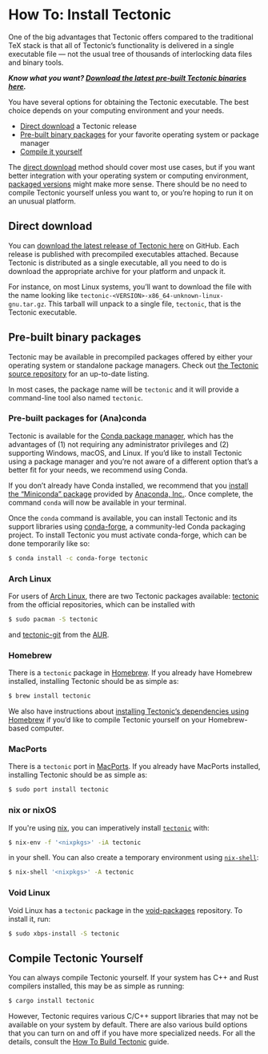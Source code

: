 # How To: Install Tectonic

One of the big advantages that Tectonic offers compared to the traditional TeX
stack is that all of Tectonic’s functionality is delivered in a single
executable file — not the usual tree of thousands of interlocking data files and
binary tools.

***Know what you want? [Download the latest pre-built Tectonic binaries
here][gh-latest].***

You have several options for obtaining the Tectonic executable. The best choice
depends on your computing environment and your needs.

- [Direct download](#direct-download) a Tectonic release
- [Pre-built binary packages](#pre-built-binary-packages) for your favorite
  operating system or package manager
- [Compile it yourself](#compile-tectonic-yourself)

The [direct download](#direct-download) method should cover most use cases, but
if you want better integration with your operating system or computing
environment, [packaged versions](#pre-built-binary-packages) might make more
sense. There should be no need to compile Tectonic yourself unless you want to,
or you’re hoping to run it on an unusual platform.


## Direct download

You can [download the latest release of Tectonic here][gh-latest] on GitHub. Each
release is published with precompiled executables attached. Because Tectonic is
distributed as a single executable, all you need to do is download the
appropriate archive for your platform and unpack it.

[gh-latest]: https://tectonic-typesetting.github.io/latest.html

For instance, on most Linux systems, you’ll want to download the file with the
name looking like `tectonic-<VERSION>-x86_64-unknown-linux-gnu.tar.gz`. This
tarball will unpack to a single file, `tectonic`, that is the Tectonic
executable.


## Pre-built binary packages

Tectonic may be available in precompiled packages offered by either your
operating system or standalone package managers. Check out [the Tectonic source
repository][repo] for an up-to-date listing.

[repo]: https://github.com/tectonic-typesetting/tectonic/#readme

In most cases, the package name will be `tectonic` and it will provide a
command-line tool also named `tectonic`.

### Pre-built packages for (Ana)conda

Tectonic is available for the [Conda package manager][conda], which has the
advantages of (1) not requiring any administrator privileges and (2) supporting
Windows, macOS, and Linux. If you’d like to install Tectonic using a package
manager and you’re not aware of a different option that’s a better fit for your
needs, we recommend using Conda.

[conda]: https://docs.conda.io/

If you don’t already have Conda installed, we recommend that you [install the
“Miniconda” package][miniconda] provided by [Anaconda, Inc.][anaconda]. Once
complete, the command `conda` will now be available in your terminal.

[miniconda]: https://docs.conda.io/en/latest/miniconda.html
[anaconda]: https://www.anaconda.com/

Once the `conda` command is available, you can install Tectonic and its support
libraries using [conda-forge](http://conda-forge.github.io/), a community-led
Conda packaging project. To install Tectonic you must activate conda-forge,
which can be done temporarily like so:

```sh
$ conda install -c conda-forge tectonic
```

### Arch Linux

For users of [Arch Linux], there are two Tectonic packages available: [tectonic][arch-tectonic] from the official repositories, which can be installed with
```sh
$ sudo pacman -S tectonic
```
and [tectonic-git][arch-tectonic-git] from the [AUR].

[Arch Linux]: https://archlinux.org/
[arch-tectonic]: https://aur.archlinux.org/packages/tectonic-bin/
[AUR]: https://aur.archlinux.org/
[arch-tectonic-git]: https://aur.archlinux.org/packages/tectonic/

### Homebrew

There is a `tectonic` package in [Homebrew](https://brew.sh/). If you already
have Homebrew installed, installing Tectonic should be as simple as:

```sh
$ brew install tectonic
```

We also have instructions about [installing Tectonic’s dependencies using
Homebrew][homebrew-deps] if you’d like to compile Tectonic yourself on your
Homebrew-based computer.

[homebrew-deps]: /howto/build-tectonic/external-dep-install.md#homebrew-on-macos

### MacPorts

There is a `tectonic` port in [MacPorts](https://www.macports.org/). If you
already have MacPorts installed, installing Tectonic should be as simple as:

```sh
$ sudo port install tectonic
```

### nix or nixOS

If you're using [nix], you can imperatively install [`tectonic`][nix-tectonic] with:

```sh
$ nix-env -f '<nixpkgs>' -iA tectonic
```

in your shell. You can also create a temporary environment using
[`nix-shell`](https://nixos.org/nix/manual/#sec-nix-shell):

```sh
$ nix-shell '<nixpkgs>' -A tectonic
```

[nix]: https://nixos.org/
[nix-tectonic]: https://nixos.org/nixos/packages.html#tectonic

### Void Linux

Void Linux has a `tectonic` package in the [void-packages] repository. To
install it, run:

```sh
$ sudo xbps-install -S tectonic
```

[void-packages]: https://github.com/void-linux/void-packages/blob/master/srcpkgs/tectonic/template



## Compile Tectonic Yourself

You can always compile Tectonic yourself. If your system has C++ and Rust
compilers installed, this may be as simple as running:

```sh
$ cargo install tectonic
```

However, Tectonic requires various C/C++ support libraries that may not be
available on your system by default. There are also various build options that
you can turn on and off if you have more specialized needs. For all the details,
consult the [How To Build Tectonic][howto-build] guide.

[howto-build]: ../howto/build-tectonic/index.md
